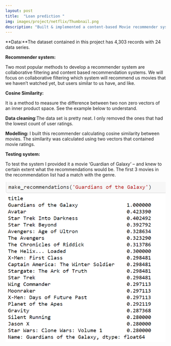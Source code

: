 ```yaml
---
layout: post
title:  "Loan prediction "
img: images/project/netflix/Thumbnail.png
description: "Built & implemented a content-based Movie recommender system using SK Learn library. The cosine similarity metrics were used that denotes similarity between two movies."
---
```


**Data:**The dataset contained in this project has 4,303 records with 24 data series.

**Recommender system:**

Two most popular methods to develop a recommender system are collaborative filtering and content based recommendation systems. We will focus on collaborative filtering which system will recommend us movies that we haven’t watched yet, but users similar to us have, and like.

**Cosine Similarity:**

It is a method to measure the difference between two non zero vectors of an inner product space. See the example below to understand.

**Data cleaning**:The data set is pretty neat. I only removed the ones that had the lowest count of user ratings.

**Modelling:** I built this recommender calculating cosine similarity between movies. The similarity was calculated using two vectors that contained movie ratings.

**Testing system:**

To test the system I provided it a movie ‘Guardian of Galaxy’ – and knew to certain extent what the recommendations would be. The first 3 movies in the recommendation list had a match with the genre.

![](/images/project/netflix/Results.PNG)
